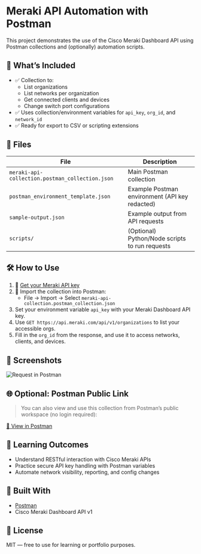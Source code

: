 # Meraki API Automation with Postman

This project demonstrates the use of the Cisco Meraki Dashboard API using Postman collections and (optionally) automation scripts.

## 🚀 What’s Included

- ✅ Collection to:
  - List organizations
  - List networks per organization
  - Get connected clients and devices
  - Change switch port configurations
- ✅ Uses collection/environment variables for `api_key`, `org_id`, and `network_id`
- ✅ Ready for export to CSV or scripting extensions

## 📂 Files

| File | Description |
|------|-------------|
| `meraki-api-collection.postman_collection.json` | Main Postman collection |
| `postman_environment_template.json` | Example Postman environment (API key redacted) |
| `sample-output.json` | Example output from API requests |
| `scripts/` | (Optional) Python/Node scripts to run requests |

## 🛠️ How to Use

1. 🔑 [Get your Meraki API key](https://documentation.meraki.com/General_Administration/Other_Topics/Cisco_Meraki_Dashboard_API)
2. 🧪 Import the collection into Postman:
    - File → Import → Select `meraki-api-collection.postman_collection.json`
3. Set your environment variable `api_key` with your Meraki Dashboard API key.
4. Use `GET https://api.meraki.com/api/v1/organizations` to list your accessible orgs.
5. Fill in the `org_id` from the response, and use it to access networks, clients, and devices.

## 📸 Screenshots

![Request in Postman](screenshots/get-devices.png)

## 🌐 Optional: Postman Public Link

> You can also view and use this collection from Postman’s public workspace (no login required):

[🔗 View in Postman](https://www.postman.com/your-public-workspace-link)

## 🧠 Learning Outcomes

- Understand RESTful interaction with Cisco Meraki APIs
- Practice secure API key handling with Postman variables
- Automate network visibility, reporting, and config changes

## 🧱 Built With

- [Postman](https://www.postman.com/)
- Cisco Meraki Dashboard API v1

## 📜 License

MIT — free to use for learning or portfolio purposes.


